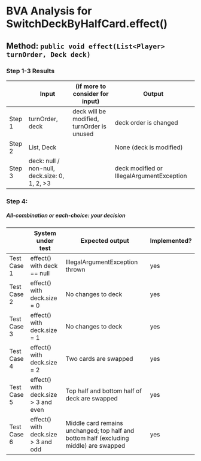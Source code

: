 # BVA Analysis for SwitchDeckByHalfCard.effect()

## Method: ```public void effect(List<Player> turnOrder, Deck deck)```

### Step 1-3 Results
|        | Input                                      | (if more to consider for input) | Output                                  |
| ------ | ------------------------------------------ | ------------------------------- | --------------------------------------- |
| Step 1 | turnOrder, deck                            | deck will be modified, turnOrder is unused | deck order is changed              |
| Step 2 | List<Player>, Deck                         |                                 | None (deck is modified)              |
| Step 3 | deck: null / non-null, deck.size: 0, 1, 2, >3 |                                 | deck modified or IllegalArgumentException |

### Step 4:
##### All-combination or each-choice: your decision

|             | System under test                                  | Expected output                                                              | Implemented? |
| ----------- | --------------------------------------------------- | ---------------------------------------------------------------------------- | ------------ |
| Test Case 1 | effect() with deck == null                          | IllegalArgumentException thrown                                              |    yes       |
| Test Case 2 | effect() with deck.size = 0                         | No changes to deck                                                           |   yes       |
| Test Case 3 | effect() with deck.size = 1                         | No changes to deck                                                           |     yes      |
| Test Case 4 | effect() with deck.size = 2                         | Two cards are swapped                                                        |    yes       |
| Test Case 5 | effect() with deck.size > 3 and even                | Top half and bottom half of deck are swapped                                 |   yes        |
| Test Case 6 | effect() with deck.size > 3 and odd                 | Middle card remains unchanged; top half and bottom half (excluding middle) are swapped |     yes      |
